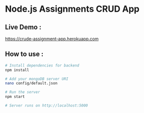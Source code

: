 # Node.js Assignments CRUD App

## Live Demo :
https://crude-assignment-app.herokuapp.com

## How to use : 

```bash
# Install dependencies for backend
npm install

# Add your mongoDB server URI
nano config/default.json

# Run the server
npm start

# Server runs on http://localhost:5000
```
